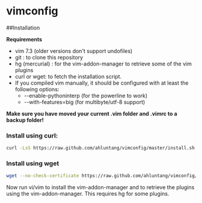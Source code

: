 vimconfig
=========

##Installation

**Requirements**

* vim 7.3 (older versions don't support undofiles)
* git : to clone this repository
* hg (mercurial) : for the vim-addon-manager to retrieve some of the vim plugins
* curl or wget: to fetch the installation script.
* If you compiled vim manually, it should be configured with at least the following options:
  * --enable-pythoninterp (for the powerline to work)
  * --with-features=big (for multibyte/utf-8 support)

**Make sure you have moved your current .vim folder and .vimrc to a backup folder!**

### Install using curl:

```bash
curl -LsS https://raw.github.com/ahluntang/vimconfig/master/install.sh | bash
```

### Install using wget

```bash
wget --no-check-certificate https://raw.github.com/ahluntang/vimconfig/master/install.sh -O - | bash
```

Now run vi/vim to install the vim-addon-manager and to retrieve the plugins using the vim-addon-manager.
This requires hg for some plugins.

